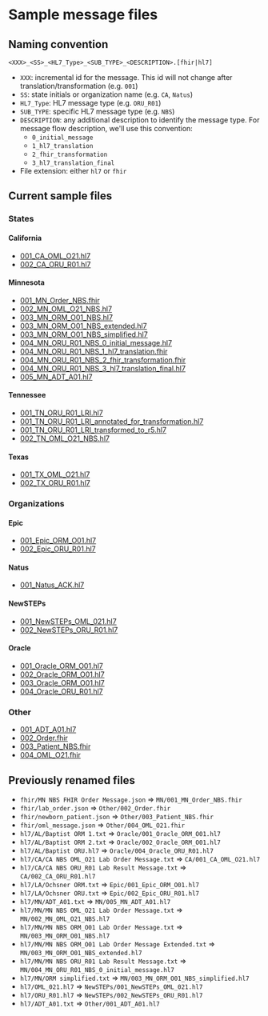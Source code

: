 # Sample message files

## Naming convention

`<XXX>_<SS>_<HL7_Type>_<SUB_TYPE>_<DESCRIPTION>.[fhir|hl7]`
- `XXX`: incremental id for the message. This id will not change after translation/transformation (e.g. `001`)
- `SS`: state initials or organization name (e.g. `CA`, `Natus`)
- `HL7_Type`: HL7 message type (e.g. `ORU_R01`)
- `SUB_TYPE`: specific HL7 message type (e.g. `NBS`)
- `DESCRIPTION`: any additional description to identify the message type. For message flow description, we'll use this convention:
  - `0_initial_message`
  - `1_hl7_translation`
  - `2_fhir_transformation`
  - `3_hl7_translation_final`
- File extension: either `hl7` or `fhir`

## Current sample files

### States

#### California

- [001_CA_OML_O21.hl7](/examples/CA/001_CA_OML_O21.hl7)
- [002_CA_ORU_R01.hl7](/examples/CA/002_CA_ORU_R01.hl7)

#### Minnesota

- [001_MN_Order_NBS.fhir](/examples/MN/001_MN_Order_NBS.fhir)
- [002_MN_OML_O21_NBS.hl7](/examples/MN/002_MN_OML_O21_NBS.hl7)
- [003_MN_ORM_O01_NBS.hl7](/examples/MN/003_MN_ORM_O01_NBS.hl7)
- [003_MN_ORM_O01_NBS_extended.hl7](/examples/MN/003_MN_ORM_O01_NBS_extended.hl7)
- [003_MN_ORM_O01_NBS_simplified.hl7](/examples/MN/003_MN_ORM_O01_NBS_simplified.hl7)
- [004_MN_ORU_R01_NBS_0_initial_message.hl7](examples/MN/004_MN_ORU_R01_NBS_0_initial_message.hl7)
- [004_MN_ORU_R01_NBS_1_hl7_translation.fhir](/examples/MN/004_MN_ORU_R01_NBS_1_hl7_translation.fhir)
- [004_MN_ORU_R01_NBS_2_fhir_transformation.fhir](/examples/MN/004_MN_ORU_R01_NBS_2_fhir_transformation.fhir)
- [004_MN_ORU_R01_NBS_3_hl7_translation_final.hl7](/examples/MN/004_MN_ORU_R01_NBS_3_hl7_translation_final.hl7)
- [005_MN_ADT_A01.hl7](/examples/MN/005_MN_ADT_A01.hl7)

#### Tennessee

- [001_TN_ORU_R01_LRI.hl7](/examples/TN/001_TN_ORU_R01_LRI.hl7)
- [001_TN_ORU_R01_LRI_annotated_for_transformation.hl7](/examples/TN/001_TN_ORU_R01_LRI_annotated_for_transformation.hl7)
- [001_TN_ORU_R01_LRI_transformed_to_r5.hl7](/examples/TN/001_TN_ORU_R01_LRI_transformed_to_r5.hl7)
- [002_TN_OML_O21_NBS.hl7](/examples/TN/002_TN_OML_O21_NBS.hl7)

#### Texas

- [001_TX_OML_O21.hl7](/examples/TX/001_TX_OML_O21.hl7)
- [002_TX_ORU_R01.hl7](/examples/TX/002_TX_ORU_R01.hl7)

### Organizations

#### Epic

- [001_Epic_ORM_O01.hl7](/examples/Epic/001_Epic_ORM_O01.hl7)
- [002_Epic_ORU_R01.hl7](/examples/Epic/002_Epic_ORU_R01.hl7)

#### Natus

- [001_Natus_ACK.hl7](/examples/Natus/001_Natus_ACK.hl7)

#### NewSTEPs

- [001_NewSTEPs_OML_021.hl7](/examples/NewSTEPs/001_NewSTEPs_OML_021.hl7)
- [002_NewSTEPs_ORU_R01.hl7](/examples/NewSTEPs/002_NewSTEPs_ORU_R01.hl7)

#### Oracle

- [001_Oracle_ORM_O01.hl7](/examples/Oracle/001_Oracle_ORM_O01.hl7)
- [002_Oracle_ORM_O01.hl7](/examples/Oracle/002_Oracle_ORM_O01.hl7)
- [003_Oracle_ORM_O01.hl7](/examples/Oracle/003_Oracle_ORM_O01.hl7)
- [004_Oracle_ORU_R01.hl7](/examples/Oracle/004_Oracle_ORU_R01.hl7)

### Other

- [001_ADT_A01.hl7](/examples/Other/001_ADT_A01.hl7)
- [002_Order.fhir](/examples/Other/002_Order.fhir)
- [003_Patient_NBS.fhir](/examples/Other/003_Patient_NBS.fhir)
- [004_OML_O21.fhir](/examples/Other/004_OML_O21.fhir)

## Previously renamed files

- `fhir/MN NBS FHIR Order Message.json` => `MN/001_MN_Order_NBS.fhir`
- `fhir/lab_order.json` => `Other/002_Order.fhir`
- `fhir/newborn_patient.json` => `Other/003_Patient_NBS.fhir`
- `fhir/oml_message.json` => `Other/004_OML_O21.fhir`
- `hl7/AL/Baptist ORM 1.txt` => `Oracle/001_Oracle_ORM_O01.hl7`
- `hl7/AL/Baptist ORM 2.txt` => `Oracle/002_Oracle_ORM_O01.hl7`
- `hl7/AL/Baptist ORU.hl7` => `Oracle/004_Oracle_ORU_R01.hl7`
- `hl7/CA/CA NBS OML_O21 Lab Order Message.txt` => `CA/001_CA_OML_O21.hl7`
- `hl7/CA/CA NBS ORU_R01 Lab Result Message.txt` => `CA/002_CA_ORU_R01.hl7`
- `hl7/LA/Ochsner ORM.txt` => `Epic/001_Epic_ORM_O01.hl7`
- `hl7/LA/Ochsner ORU.txt` => `Epic/002_Epic_ORU_R01.hl7`
- `hl7/MN/ADT_A01.txt` => `MN/005_MN_ADT_A01.hl7`
- `hl7/MN/MN NBS OML_O21 Lab Order Message.txt` => `MN/002_MN_OML_O21_NBS.hl7`
- `hl7/MN/MN NBS ORM_O01 Lab Order Message.txt` => `MN/003_MN_ORM_O01_NBS.hl7`
- `hl7/MN/MN NBS ORM_O01 Lab Order Message Extended.txt` => `MN/003_MN_ORM_O01_NBS_extended.hl7`
- `hl7/MN/MN NBS ORU_R01 Lab Result Message.txt` => `MN/004_MN_ORU_R01_NBS_0_initial_message.hl7`
- `hl7/MN/ORM simplified.txt` => `MN/003_MN_ORM_O01_NBS_simplified.hl7`
- `hl7/OML_021.hl7` => `NewSTEPs/001_NewSTEPs_OML_021.hl7`
- `hl7/ORU_R01.hl7` => `NewSTEPs/002_NewSTEPs_ORU_R01.hl7`
- `hl7/ADT_A01.txt` => `Other/001_ADT_A01.hl7`
